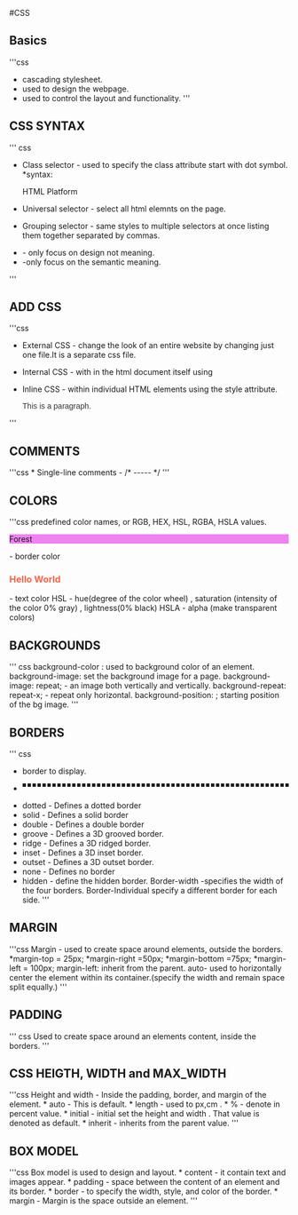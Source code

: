 #CSS

## Basics
'''css
- cascading stylesheet.
- used to design the webpage.
- used to control the layout and functionality.
'''
## CSS SYNTAX
''' css
<style>
     <link href="style.css"  rel="stylesheet"> - link to next page

   h1{
        color:green; font-size:10px;
   }
  h1 - selector points to html elements like <p> , h1, container.
  { } - declaration area.
  color and font-size - denotes the property with colon.
  green and 10px are denoted by value with semicolon.
'''
## CSS SELECTOR
''' css
  Simple Selectors ( select elements based on name , id , class)
  * Elements selector -Targets HTML elements by their tag name.
  * ID selector - id is a unique attribute start with #symbol.
     * syntax : <p id="task"> CSS platform </p>
                <style>
                #task{
                        }
                </style>
 * Class selector - used to specify the class attribute start with dot symbol.
       *syntax: <p class ="container" > HTML Platform <p>

 * Universal selector - select all html elemnts on the page.
 * Grouping selector - same styles to multiple selectors at once listing them together separated by commas.
 * <div> - only focus on design not meaning.
 * <section> -only focus on the semantic meaning.
'''
## ADD CSS
'''css
* External CSS  - change the look of an entire website by changing just one file.It is a separate css file.             
     <head>  <link rel="stylesheet" type="text/css" href="styles.css"></head>
            
* Internal CSS  - with in the html document itself using <style> tag within the <head> section.
         <head>
           <style>
              body {            
                     }
           </style>
        </head>
       </body>

* Inline CSS    - within individual HTML elements using the style attribute.
     <p style="font-family: Arial, sans-serif; color: #333;">This is a paragraph.</p>
'''
## COMMENTS
 '''css
     * Single-line comments - /* ----- */
 '''
## COLORS
 '''css
      predefined color names, or RGB, HEX, HSL, RGBA, HSLA values.
 <p style="background-color:violet;> INDIA </p>  - background color
 <p style="border:2px solid green;> Forest </p>  - border color
 <h3 style="color:Tomato;">Hello World</h3>      - text color
 HSL - hue(degree of the color wheel) , saturation (intensity of the color 0% gray) , lightness(0% black)
 HSLA - alpha (make transparent colors)

 ## BACKGROUNDS
 ''' css
  background-color : used to background color of an element.
  background-image:  set the background image for a page.
  background-image: repeat; - an image both vertically and vertically.
       background-repeat: repeat-x; - repeat only horizontal.
       background-position: ;  starting position of the  bg image.
'''
## BORDERS 
''' css
  - border to display.
  - <p style="border:3px dashed"> </p>
  - dotted - Defines a dotted border
  -  solid - Defines a solid border
  - double - Defines a double border
  - groove - Defines a 3D grooved border. 
  - ridge - Defines a 3D ridged border. 
  - inset - Defines a 3D inset border. 
  - outset - Defines a 3D outset border. 
  - none - Defines no border
  - hidden - define the hidden border.
   Border-width   -specifies the width of the four borders.
   Border-Individual  specify a different border for each side.
 '''
 ## MARGIN
 '''css 
    Margin - used to create space around elements, outside the borders.
      *margin-top = 25px;
      *margin-right =50px;
      *margin-bottom =75px;
      *margin-left = 100px;
   margin-left: inherit from the parent.
   auto- used to horizontally center the element within its container.(specify the width and remain space split equally.)
   '''
   ## PADDING
   ''' css
     Used to create space around an elements content, inside the borders. 
   '''
   ## CSS HEIGTH, WIDTH and MAX_WIDTH
   '''css
   Height and width - Inside the padding, border, and margin of the element.
      * auto  - This is default.
      * length - used to px,cm .
      * %      - denote in percent value.
      * initial - initial set the height and width . That value is denoted as default.
      * inherit - inherits from the parent value.
   '''
   ## BOX MODEL
   '''css
   Box model is used to design and layout.
      * content - it contain text and images appear.
      * padding - space between the content of an element and its border.
      * border -  to specify the width, style, and color of the border.
      * margin - Margin is the space outside an element.
   '''